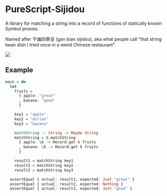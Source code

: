 # PureScript-Sijidou

A library for matching a string into a record of functions of statically known Symbol proxies.

Named after 干煸四季豆 (gan bian sijidou), aka what people call "that string bean dish I tried once in a weird Chinese restaurant".

![](https://i.imgur.com/9iWaGD5.jpg)

## Example

```purs
main = do
  let
    fruits =
      { apple: "great"
      , banana: "good"
      }

    key1 = "apple"
    key2 = "durian"
    key3 = "banana"

    matchString :: String -> Maybe String
    matchString = S.matchString
      { apple: \k -> Record.get k fruits
      , banana: \k -> Record.get k fruits
      }

    result1 = matchString key1
    result2 = matchString key2
    result3 = matchString key3

  assertEqual { actual: result1, expected: Just "great" }
  assertEqual { actual: result2, expected: Nothing }
  assertEqual { actual: result3, expected: Just "good" }
```
